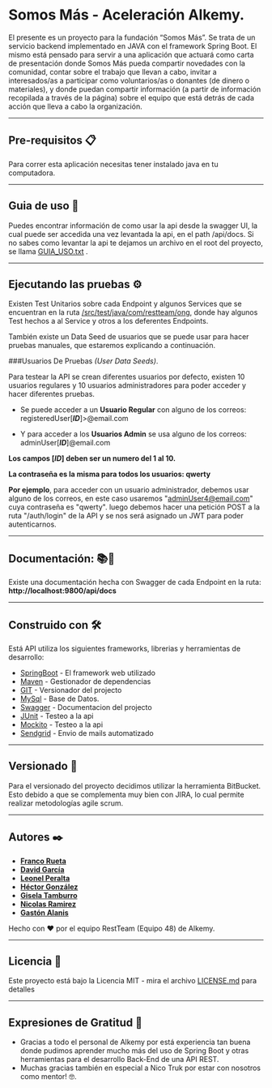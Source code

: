 # Somos Más - Aceleración Alkemy.

El presente es un proyecto para la fundación “Somos Más”. Se trata de un servicio backend implementado en JAVA con el framework Spring Boot. El mismo está pensado para servir a una aplicación que actuará como carta de presentación donde Somos Más pueda compartir novedades con la comunidad, contar sobre el trabajo que llevan a cabo, invitar a interesados/as a participar como voluntarios/as o donantes (de dinero o materiales), y donde puedan compartir información (a partir de información recopilada a través de la página) sobre el equipo que está detrás de cada acción que lleva a cabo la organización.

---
## Pre-requisitos 📋

Para correr esta aplicación necesitas tener instalado java en tu computadora.

---

## Guia de uso 📖

Puedes encontrar información de como usar la api desde la swagger UI, la cual puede ser accedida una vez levantada la api, en el path /api/docs. Si no sabes como levantar la api te dejamos un archivo en el root del proyecto, se llama [GUIA_USO.txt](GUIA_USO.txt) .

---

## Ejecutando las pruebas ⚙️

Existen Test Unitarios sobre cada Endpoint y algunos Services que se encuentran en la ruta [/src/test/java/com/restteam/ong](src/test/java/com/restteam/ong), donde hay algunos Test hechos a al Service y otros a los deferentes Endpoints.

También existe un Data Seed de usuarios que se puede usar para hacer pruebas manuales, que estaremos explicando a continuación.

###Usuarios De Pruebas *(User Data Seeds)*.

Para testear la API se crean diferentes usuarios por defecto, existen 10 usuarios regulares y 10 usuarios administradores para poder acceder y hacer diferentes pruebas.

* Se puede acceder a un **Usuario Regular** con alguno de los correos: registeredUser[***ID***]>@email.com

* Y para acceder a los **Usuarios Admin** se usa alguno de los correos: adminUser[***ID***]@email.com

**Los campos [*ID*] deben ser un numero del 1 al 10.**

**La contraseña es la misma para todos los usuarios: qwerty**

**Por ejemplo**, para acceder con un usuario administrador, debemos usar alguno de los correos, en este caso usaremos "adminUser4@email.com" cuya contraseña es "qwerty".
luego debemos hacer una petición POST a la ruta "/auth/login" de la API y se nos será asignado un JWT para poder autenticarnos.

---

## Documentación: 📚📖

Existe una documentación hecha con Swagger de cada Endpoint en la ruta: **http://localhost:9800/api/docs**

---

## Construido con 🛠️

Está API utiliza los siguientes frameworks, librerias y herramientas de desarrollo:

* [SpringBoot](https://spring.io/) - El framework web utilizado
* [Maven](https://maven.apache.org/) - Gestionador de dependencias
* [GIT](https://git-scm.com/) - Versionador del projecto
* [MySql](https://www.mysql.com/) - Base de Datos.
* [Swagger](https://swagger.io/) - Documentacion del projecto
* [JUnit](https://junit.org/junit5/) - Testeo a la api
* [Mockito](https://site.mockito.org/) - Testeo a la api
* [Sendgrid](https://sendgrid.com/) - Envio de mails automatizado

---

## Versionado 📌

Para el versionado del proyecto decidimos utilizar la herramienta BitBucket. Esto debido a que se complementa muy bien con JIRA, lo cual permite realizar metodologías agile scrum.

---

## Autores ✒️

* [**Franco Rueta**](https://github.com/FrancoRueta)
* [**David García**](https://github.com/Davidsgs)
* [**Leonel Peralta**](https://github.com/leonelmperalta)
* [**Héctor González**](https://github.com/eletooor)
* [**Gisela Tamburro**](https://github.com/GiseelaDaiana)
* [**Nicolas Ramirez**](https://github.com/nicoRamirez)
* [**Gastón Alanis**](https://github.com/Alanisgas)

Hecho con ❤️ por el equipo RestTeam (Equipo 48) de Alkemy.

---

## Licencia 📄

Este proyecto está bajo la Licencia MIT - mira el archivo [LICENSE.md](LICENSE.md) para detalles

---

## Expresiones de Gratitud 🎁

* Gracias a todo el personal de Alkemy por está experiencia tan buena donde pudimos aprender mucho más del uso de Spring Boot y otras herramientas para el desarrollo Back-End de una API REST.
* Muchas gracias también en especial a Nico Truk por estar con nosotros como mentor! 🤓.



